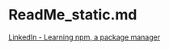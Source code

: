 # ReadMe_static.md

[LinkedIn - Learning npm, a package manager](https://www.linkedin.com/learning/learning-npm-a-package-manager)
